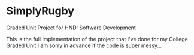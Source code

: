 # SimplyRugby
Graded Unit Project for HND: Software Development

This is the full Implementation of the project that I've done for my College Graded Unit
I am sorry in advance if the code is super messy...
